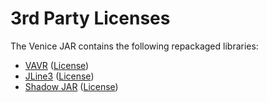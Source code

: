# 3rd Party Licenses

The Venice JAR contains the following repackaged libraries:

* [VAVR](https://github.com/vavr-io/vavr)  ([License](https://raw.githubusercontent.com/vavr-io/vavr/master/LICENSE))
* [JLine3](https://github.com/jline/jline3)  ([License](https://raw.githubusercontent.com/jline/jline3/master/LICENSE.txt))
* [Shadow JAR](https://github.com/johnrengelman/shadow)  ([License](https://raw.githubusercontent.com/johnrengelman/shadow/master/LICENSE))
